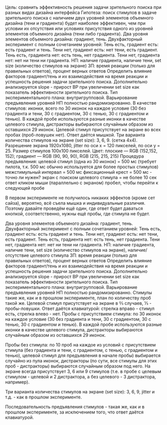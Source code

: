 Цель: сравнить эффективность решения задачи зрительного поиска при разных видах дизайна интерфейса
Гипотеза: поиск стимулов в задаче зрительного поиска  с наличием двух уровней элементов объемного дизайна (тени и градиента) будет наиболее эффективен, чем при условии их отсутствия или условиях присутствия одного из уровней элементов объемного дизайна (тени либо градиента).
Два уровня элементов объемного дизайна: градиент, тень. Двухфакторный эксперимент с полным сочетанием уровней: Тень есть, градиент есть: есть градиент и тень. Тени нет, градиент есть: нет тени, есть градиент. Тень есть, градиента нет: есть тень, нет градиента. Тени нет, градиента нет: нет ни тени ни градиента.
НП: наличие градиента, наличие тени, set size (количество стимулов на экране)
ЗП: время реакции (только для правильных ответов), процент верных ответов
Определить влияние факторов градиент/тень и их взаимодействия на время реакции и успешность решения задачи зрительного поиска. Дополнительно анализируется slope - прирост ВР при увеличении set size как показатель эффективности зрительного поиска.
Тип экспериментального плана: внутригрупповой. Варьирование предъявления уровней НП полностью рандомизированно.
В качестве стимулов: иконки, всего по 30 иконок на каждое условие (30 без градиента и тени, 30 с градиентом, 30 с тенью, 30 с градиентом и тенью). В каждой пробе используются разные иконки в качестве целевого стимула, дистракторы выбираются случайным образом из оставшихся 29 иконок.
Целевой стимул присутствует на экране во всех пробах (проб-ловушек нет). Ответ даётся мышкой.
Три варианта количества стимулов на экране (set size): 3, 6, 9. (сетка 4х4). Разрешение экрана 1920х1080, jitter по оси х = 120 пикселей, по оси у = 25. Размер стимулов 100х100 пикселей.
Цвет: плоские — RGB (152,152, 152); градиент — RGB (90, 90, 90), RGB (215, 215, 215)
Процедура предъявления: 
целевой стимул (одна из 30 иконок) = 500 мс (требует пилота, т.к. 500 мс обычно используется для более простых стимулов)
межстимульный интервал = 500 мс
фиксационный крест = 500 мс - точно ли нужен?
экран с поиском целевого стимула = не более 10 сек
ответ кликом мыши (параллельно с экраном)
пробел, чтобы перейти к следующей пробе

В первом эксперименте не получилось никаких эффектов (кроме сет сайза), вероятно, всё съела мышка и индивидуальные различия.
Поэтому давайте проведём ещё один, где ответ будет даваться кнопкой, соответственно, нужны ещё пробы, где стимула не будет. 

Два уровня элементов объемного дизайна: градиент, тень. Двухфакторный эксперимент с полным сочетанием уровней: Тень есть, градиент есть: есть градиент и тень. Тени нет, градиент есть: нет тени, есть градиент. Тень есть, градиента нет: есть тень, нет градиента. Тени нет, градиента нет: нет ни тени ни градиента.
НП: наличие градиента, наличие тени, set size (количество стимулов на экране), наличие/отсутствие целевого стимула
ЗП: время реакции (только для правильных ответов), процент верных ответов
Определить влияние факторов градиент/тень и их взаимодействия на время реакции и успешность решения задачи зрительного поиска. Дополнительно анализируется slope - прирост ВР при увеличении set size как показатель эффективности зрительного поиска.
Тип экспериментального плана: внутригрупповой. Варьирование предъявления уровней НП полностью рандомизированно.
Стимулы такие же, как и в прошлом эксперименте, план по количеству проб такой же.
Целевой стимул присутствует на экране в ⅔ случаев, ⅓ - пробы-ловушки. Ответ даётся клавиатурой: стрелка вправо - стимул есть, стрелка влево - нет.
Пробы с присутствием стимула: по 30 иконок на каждое условие (30 без градиента и тени, 30 с градиентом, 30 с тенью, 30 с градиентом и тенью). В каждой пробе используются разные иконки в качестве целевого стимула, дистракторы выбираются случайным образом из оставшихся 29 иконок.

Пробы без стимула: по 10 проб на каждое из условий с присутствием стимула (без градиента и тени, с градиентом, с тенью, с градиентом и тенью), целевой стимул для предъявления в начале пробы) выбирается случайно из пула иконок, дистракторы (по сути, все стимулы для этих проб - дистракторы) выбираются случайным образом под него.
На экране всегда присутствует 3, 6 или 9 стимулов (т.е. в пробе с целевым стимулом - целевой и 2 дистрактора, а без целевого - 3 дистрактора, например).

Три варианта количества стимулов на экране (set size): 3, 6, 9, jitter и т.д. - как в прошлом эксперименте.

Последовательность предъявления стимулов - такая же, как и в прошлом 
эксперименте, за исключением того, что ответ даётся клавиатурой.
